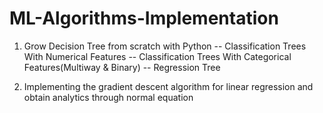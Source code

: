 # ML-Algorithms-Implementation
1. Grow Decision Tree from scratch with Python
-- Classification Trees With Numerical Features
-- Classification Trees With Categorical Features(Multiway & Binary)
-- Regression Tree

2. Implementing the gradient descent algorithm for linear regression and obtain analytics through normal equation 
